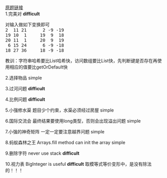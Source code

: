 [原题链接](https://www.nowcoder.com/test/30440590/summary) <br/>
1.完美对   **difficult**
<pre>
对输入做如下变换即可
2  11 21      2 -9 -19
19 10  1     19  9  18
20 11  1     20  9  19
 6 15 24      6 -9 -18
18 27 36     18 -9 -18
</pre>
教训：字符串哈希要比List哈希快，访问数组要比List快，先判断键是否存在再使用相应的值要比getOrDefault快

2.选择物品  simple

3.过河问题  **difficult**

4.比例问题  **difficult**

5.小强修水渠 题目少个约束，水渠必须经过房屋 simple

6.国际交流会 最终结果要使用long类型，否则会出现溢出问题 simple

7.小强的神奇矩阵  一定一定要注意越界问题  simple

8.蚂蚁森林之王   Arrays.fill method can init the array    simple

9.删除字符    never use stack    **difficult**

10.视力表 BigInteger is useful    **difficult**   取模等式等价变形中，是没有除法的！！！

